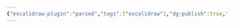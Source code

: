 ```yaml
---
{"excalidraw-plugin":"parsed","tags":["excalidraw"],"dg-publish":true,"permalink":"/0-class-notes/excalidraw/","dgPassFrontmatter":true,"created":"2023-10-11T20:28:45.255+08:00"}
---
```

<style> .container {font-family: sans-serif; text-align: center;} .button-wrapper button {z-index: 1;height: 40px; width: 100px; margin: 10px;padding: 5px;} .excalidraw .App-menu_top .buttonList { display: flex;} .excalidraw-wrapper { height: 800px; margin: 50px; position: relative;} :root[dir="ltr"] .excalidraw .layer-ui__wrapper .zen-mode-transition.App-menu_bottom--transition-left {transform: none;} </style><script src="https://cdn.jsdelivr.net/npm/react@17/umd/react.production.min.js"></script><script src="https://cdn.jsdelivr.net/npm/react-dom@17/umd/react-dom.production.min.js"></script><script type="text/javascript" src="https://cdn.jsdelivr.net/npm/@excalidraw/excalidraw@0/dist/excalidraw.production.min.js"></script><div id="整体结构excalidraw.md"></div><script>(function(){const InitialData={"type":"excalidraw","version":2,"source":"https://github.com/zsviczian/obsidian-excalidraw-plugin/releases/tag/1.9.23","elements":[{"type":"rectangle","version":749,"versionNonce":517088011,"isDeleted":false,"id":"JAy6OBfOfk6vwHnV0q2ui","fillStyle":"hachure","strokeWidth":1,"strokeStyle":"solid","roughness":1,"opacity":100,"angle":0,"x":-261.0895349620223,"y":-673.5708482598751,"strokeColor":"#1e1e1e","backgroundColor":"#a5d8ff","width":597.5511532738095,"height":716.1904761904761,"seed":1259997010,"groupIds":[],"frameId":null,"roundness":null,"boundElements":[],"updated":1697185457065,"link":null,"locked":false},{"type":"rectangle","version":397,"versionNonce":152938277,"isDeleted":false,"id":"deMQ75UFXYq1o5h-VV9Mh","fillStyle":"hachure","strokeWidth":1,"strokeStyle":"solid","roughness":1,"opacity":100,"angle":0,"x":-913.9544393233062,"y":-836.6138671475869,"strokeColor":"#1971c2","backgroundColor":"transparent","width":1266.5463428557525,"height":968.0934259357657,"seed":781068434,"groupIds":[],"frameId":null,"roundness":{"type":3},"boundElements":[],"updated":1697185457066,"link":null,"locked":false},{"type":"rectangle","version":316,"versionNonce":1582270891,"isDeleted":false,"id":"6Pr1p4zAPwaTqX5lw3N7R","fillStyle":"hachure","strokeWidth":1,"strokeStyle":"solid","roughness":1,"opacity":100,"angle":0,"x":-269.1880454664316,"y":-764.472374128531,"strokeColor":"#6741d9","backgroundColor":"transparent","width":609.4570302269213,"height":876.0967631164538,"seed":1733973198,"groupIds":[],"frameId":null,"roundness":{"type":3},"boundElements":[],"updated":1697185457066,"link":null,"locked":false},{"type":"text","version":27,"versionNonce":394754693,"isDeleted":false,"id":"4NU4nigT","fillStyle":"hachure","strokeWidth":1,"strokeStyle":"solid","roughness":1,"opacity":100,"angle":0,"x":-253.54409906052797,"y":-701.2102100881904,"strokeColor":"#1e1e1e","backgroundColor":"transparent","width":209.7998504638672,"height":25,"seed":1930207186,"groupIds":[],"frameId":null,"roundness":null,"boundElements":[],"updated":1697185457066,"link":null,"locked":false,"fontSize":20,"fontFamily":1,"text":"Oracle VM VirtualBox","rawText":"Oracle VM VirtualBox","textAlign":"left","verticalAlign":"top","containerId":null,"originalText":"Oracle VM VirtualBox","lineHeight":1.25,"baseline":17},{"type":"text","version":110,"versionNonce":581377099,"isDeleted":false,"id":"NUeGDOAW","fillStyle":"hachure","strokeWidth":1,"strokeStyle":"solid","roughness":1,"opacity":100,"angle":0,"x":-352.7177854203029,"y":-821.5376971188105,"strokeColor":"#1971c2","backgroundColor":"transparent","width":133.4519500732422,"height":45,"seed":222256270,"groupIds":[],"frameId":null,"roundness":null,"boundElements":[],"updated":1697185457066,"link":null,"locked":false,"fontSize":36,"fontFamily":1,"text":"Windows","rawText":"Windows","textAlign":"left","verticalAlign":"top","containerId":null,"originalText":"Windows","lineHeight":1.25,"baseline":31},{"type":"text","version":40,"versionNonce":337633765,"isDeleted":false,"id":"tJH3IP52","fillStyle":"hachure","strokeWidth":1,"strokeStyle":"solid","roughness":1,"opacity":100,"angle":0,"x":-245.189456883812,"y":-648.1110329184305,"strokeColor":"#2f9e44","backgroundColor":"transparent","width":141.8398895263672,"height":25,"seed":1950704274,"groupIds":[],"frameId":null,"roundness":null,"boundElements":[{"id":"XM2SzwBPqw-nnB9xrVq9i","type":"arrow"}],"updated":1697185457066,"link":null,"locked":false,"fontSize":20,"fontFamily":1,"text":"KylinServer V10","rawText":"KylinServer V10","textAlign":"left","verticalAlign":"top","containerId":null,"originalText":"KylinServer V10","lineHeight":1.25,"baseline":17},{"type":"diamond","version":579,"versionNonce":666065643,"isDeleted":false,"id":"zGYfTDtee4GZRGbxG5jWd","fillStyle":"hachure","strokeWidth":1,"strokeStyle":"solid","roughness":1,"opacity":100,"angle":0,"x":-889.2389980426606,"y":-829.5444982834151,"strokeColor":"#e03131","backgroundColor":"transparent","width":237.5939941406251,"height":170,"seed":859867858,"groupIds":[],"frameId":null,"roundness":{"type":2},"boundElements":[{"type":"text","id":"655cGuO7"}],"updated":1697185457066,"link":null,"locked":false},{"type":"text","version":543,"versionNonce":1676959045,"isDeleted":false,"id":"655cGuO7","fillStyle":"hachure","strokeWidth":1,"strokeStyle":"solid","roughness":1,"opacity":100,"angle":0,"x":-820.0604625812348,"y":-782.0444982834151,"strokeColor":"#e03131","backgroundColor":"transparent","width":99.43992614746094,"height":75,"seed":1307726670,"groupIds":[],"frameId":null,"roundness":null,"boundElements":[],"updated":1697185457066,"link":null,"locked":false,"fontSize":20,"fontFamily":1,"text":"WLAN \nTCP/IPV4\n192.168.1.1","rawText":"WLAN TCP/IPV4\n192.168.1.1","textAlign":"center","verticalAlign":"middle","containerId":"zGYfTDtee4GZRGbxG5jWd","originalText":"WLAN TCP/IPV4\n192.168.1.1","lineHeight":1.25,"baseline":67},{"type":"diamond","version":334,"versionNonce":1241433483,"isDeleted":false,"id":"dNLi-KEZHMmOGkZMyKEYd","fillStyle":"hachure","strokeWidth":1,"strokeStyle":"solid","roughness":1,"opacity":100,"angle":0,"x":19.381451235984002,"y":-622.9868496399929,"strokeColor":"#1e1e1e","backgroundColor":"transparent","width":312.1804327713817,"height":93.2330322265625,"seed":95289874,"groupIds":[],"frameId":null,"roundness":{"type":2},"boundElements":[{"type":"text","id":"eWCxV7Dp"}],"updated":1697185457066,"link":null,"locked":false},{"type":"text","version":289,"versionNonce":1851944101,"isDeleted":false,"id":"eWCxV7Dp","fillStyle":"hachure","strokeWidth":1,"strokeStyle":"solid","roughness":1,"opacity":100,"angle":0,"x":115.34659574474739,"y":-588.6785915833523,"strokeColor":"#1e1e1e","backgroundColor":"transparent","width":120.15992736816406,"height":25,"seed":1811845330,"groupIds":[],"frameId":null,"roundness":null,"boundElements":[],"updated":1697185457066,"link":null,"locked":false,"fontSize":20,"fontFamily":1,"text":"192.168.1.100","rawText":"192.168.1.100","textAlign":"center","verticalAlign":"middle","containerId":"dNLi-KEZHMmOGkZMyKEYd","originalText":"192.168.1.100","lineHeight":1.25,"baseline":17},{"type":"arrow","version":1002,"versionNonce":1759771909,"isDeleted":false,"id":"tpBe-1k07nx9OSeGMAhQk","fillStyle":"hachure","strokeWidth":1,"strokeStyle":"solid","roughness":1,"opacity":100,"angle":0,"x":-656.0841266008881,"y":-743.1735044719728,"strokeColor":"#e03131","backgroundColor":"transparent","width":563.9882309301197,"height":24.07444027420695,"seed":1487356178,"groupIds":[],"frameId":null,"roundness":{"type":2},"boundElements":[],"updated":1697186158025,"link":null,"locked":false,"startBinding":null,"endBinding":{"elementId":"MCw_tJX1dyzQuTxj4UMrH","gap":2.0398537708758298,"focus":-0.26348087935634124},"lastCommittedPoint":null,"startArrowhead":null,"endArrowhead":"arrow","points":[[0,0],[563.9882309301197,24.07444027420695]]},{"type":"text","version":157,"versionNonce":1394053125,"isDeleted":false,"id":"dXS3GiR5","fillStyle":"hachure","strokeWidth":1,"strokeStyle":"solid","roughness":1,"opacity":100,"angle":0,"x":-377.4331293266548,"y":-755.0659736482704,"strokeColor":"#e03131","backgroundColor":"transparent","width":40,"height":25,"seed":1205888722,"groupIds":[],"frameId":null,"roundness":null,"boundElements":[],"updated":1697185457066,"link":null,"locked":false,"fontSize":20,"fontFamily":1,"text":"共享","rawText":"共享","textAlign":"left","verticalAlign":"top","containerId":null,"originalText":"共享","lineHeight":1.25,"baseline":17},{"type":"ellipse","version":109,"versionNonce":938286795,"isDeleted":false,"id":"nZTMnghWyjd7GEx1O6cPy","fillStyle":"hachure","strokeWidth":1,"strokeStyle":"solid","roughness":1,"opacity":100,"angle":0,"x":-229.36368746227845,"y":-543.1586821790333,"strokeColor":"#2f9e44","backgroundColor":"transparent","width":342.2556023848683,"height":104.66167249177636,"seed":1194331602,"groupIds":[],"frameId":null,"roundness":{"type":2},"boundElements":[],"updated":1697185457066,"link":null,"locked":false},{"type":"text","version":28,"versionNonce":1611745125,"isDeleted":false,"id":"1Zs73DHW","fillStyle":"hachure","strokeWidth":1,"strokeStyle":"solid","roughness":1,"opacity":100,"angle":0,"x":-134.06824671196523,"y":-499.67871150038366,"strokeColor":"#1e1e1e","backgroundColor":"transparent","width":134.639892578125,"height":25,"seed":1699053330,"groupIds":[],"frameId":null,"roundness":null,"boundElements":[],"updated":1697185457066,"link":null,"locked":false,"fontSize":20,"fontFamily":1,"text":"MySQL Server","rawText":"MySQL Server","textAlign":"left","verticalAlign":"top","containerId":null,"originalText":"MySQL Server","lineHeight":1.25,"baseline":17},{"type":"ellipse","version":138,"versionNonce":1511329131,"isDeleted":false,"id":"4LUV8Y-LPkd-O_Lcqfz7M","fillStyle":"hachure","strokeWidth":1,"strokeStyle":"solid","roughness":1,"opacity":100,"angle":0,"x":-238.72991920374147,"y":-423.2876239181469,"strokeColor":"#f08c00","backgroundColor":"transparent","width":339.84966077302624,"height":105.2632863898026,"seed":1063624910,"groupIds":[],"frameId":null,"roundness":{"type":2},"boundElements":[],"updated":1697185457066,"link":null,"locked":false},{"type":"text","version":42,"versionNonce":1201476293,"isDeleted":false,"id":"9AMjosNA","fillStyle":"hachure","strokeWidth":1,"strokeStyle":"solid","roughness":1,"opacity":100,"angle":0,"x":-96.92559148992564,"y":-389.15239571091,"strokeColor":"#1e1e1e","backgroundColor":"transparent","width":51.11994934082031,"height":25,"seed":2042990802,"groupIds":[],"frameId":null,"roundness":null,"boundElements":[],"updated":1697185457066,"link":null,"locked":false,"fontSize":20,"fontFamily":1,"text":"Redis","rawText":"Redis","textAlign":"left","verticalAlign":"top","containerId":null,"originalText":"Redis","lineHeight":1.25,"baseline":17},{"type":"ellipse","version":129,"versionNonce":1518741515,"isDeleted":false,"id":"78nQ5OHpoDrVEK7dqGQ0e","fillStyle":"hachure","strokeWidth":1,"strokeStyle":"solid","roughness":1,"opacity":100,"angle":0,"x":-236.7383165200008,"y":-304.6195487008064,"strokeColor":"#e03131","backgroundColor":"transparent","width":357.89473684210543,"height":123.90978361430916,"seed":986321490,"groupIds":[],"frameId":null,"roundness":{"type":2},"boundElements":[{"type":"text","id":"guXSuSys"}],"updated":1697185457066,"link":null,"locked":false},{"type":"text","version":80,"versionNonce":374895141,"isDeleted":false,"id":"guXSuSys","fillStyle":"hachure","strokeWidth":1,"strokeStyle":"solid","roughness":1,"opacity":100,"angle":0,"x":-73.55583388310646,"y":-254.97338101816968,"strokeColor":"#e03131","backgroundColor":"transparent","width":31.459976196289062,"height":25,"seed":1781650318,"groupIds":[],"frameId":null,"roundness":null,"boundElements":[],"updated":1697185457066,"link":null,"locked":false,"fontSize":20,"fontFamily":1,"text":"Git","rawText":"Git","textAlign":"center","verticalAlign":"middle","containerId":"78nQ5OHpoDrVEK7dqGQ0e","originalText":"Git","lineHeight":1.25,"baseline":17},{"type":"ellipse","version":166,"versionNonce":1866133163,"isDeleted":false,"id":"ZeZSQwwyJulfln39JxqE-","fillStyle":"hachure","strokeWidth":1,"strokeStyle":"solid","roughness":1,"opacity":100,"angle":0,"x":-786.699697164268,"y":-544.791465920614,"strokeColor":"#2f9e44","backgroundColor":"transparent","width":367.5189530222041,"height":108.87213456003292,"seed":113451282,"groupIds":[],"frameId":null,"roundness":{"type":2},"boundElements":[{"type":"text","id":"F6hoLyXn"}],"updated":1697185457066,"link":null,"locked":false},{"type":"text","version":115,"versionNonce":1764812165,"isDeleted":false,"id":"F6hoLyXn","fillStyle":"hachure","strokeWidth":1,"strokeStyle":"solid","roughness":1,"opacity":100,"angle":0,"x":-637.4477541493078,"y":-502.84751095542424,"strokeColor":"#2f9e44","backgroundColor":"transparent","width":69.13992309570312,"height":25,"seed":2005283794,"groupIds":[],"frameId":null,"roundness":null,"boundElements":[],"updated":1697185457066,"link":null,"locked":false,"fontSize":20,"fontFamily":1,"text":"Heidisql","rawText":"Heidisql","textAlign":"center","verticalAlign":"middle","containerId":"ZeZSQwwyJulfln39JxqE-","originalText":"Heidisql","lineHeight":1.25,"baseline":17},{"type":"ellipse","version":194,"versionNonce":719184203,"isDeleted":false,"id":"1qNLDTXOSWidzYKaNADMN","fillStyle":"hachure","strokeWidth":1,"strokeStyle":"solid","roughness":1,"opacity":100,"angle":0,"x":-789.707381169202,"y":-424.4908517141995,"strokeColor":"#f08c00","backgroundColor":"transparent","width":392.78217516447353,"height":105.86477179276312,"seed":1996732626,"groupIds":[],"frameId":null,"roundness":{"type":2},"boundElements":[{"type":"text","id":"nvOiIIjw"}],"updated":1697185457066,"link":null,"locked":false},{"type":"text","version":203,"versionNonce":1667493093,"isDeleted":false,"id":"nvOiIIjw","fillStyle":"hachure","strokeWidth":1,"strokeStyle":"solid","roughness":1,"opacity":100,"angle":0,"x":-709.9456663350676,"y":-383.9873148295325,"strokeColor":"#f08c00","backgroundColor":"transparent","width":233.51980590820312,"height":25,"seed":1679665298,"groupIds":[],"frameId":null,"roundness":null,"boundElements":[],"updated":1697185457066,"link":null,"locked":false,"fontSize":20,"fontFamily":1,"text":"Redis DeskTop manager","rawText":"Redis DeskTop manager","textAlign":"center","verticalAlign":"middle","containerId":"1qNLDTXOSWidzYKaNADMN","originalText":"Redis DeskTop manager","lineHeight":1.25,"baseline":17},{"type":"ellipse","version":162,"versionNonce":1724481515,"isDeleted":false,"id":"WNrXDzdRhpfaKaEugxxFr","fillStyle":"hachure","strokeWidth":1,"strokeStyle":"solid","roughness":1,"opacity":100,"angle":0,"x":-780.083293484169,"y":-296.3842636911337,"strokeColor":"#e03131","backgroundColor":"transparent","width":372.9325143914475,"height":96.84210526315792,"seed":1141565138,"groupIds":[],"frameId":null,"roundness":{"type":2},"boundElements":[{"type":"text","id":"GuEaocdA"}],"updated":1697185457066,"link":null,"locked":false},{"type":"text","version":126,"versionNonce":1686046789,"isDeleted":false,"id":"GuEaocdA","fillStyle":"hachure","strokeWidth":1,"strokeStyle":"solid","roughness":1,"opacity":100,"angle":0,"x":-651.3585295685085,"y":-260.70206572753494,"strokeColor":"#e03131","backgroundColor":"transparent","width":115.77987670898438,"height":25,"seed":1182009614,"groupIds":[],"frameId":null,"roundness":null,"boundElements":[],"updated":1697185457066,"link":null,"locked":false,"fontSize":20,"fontFamily":1,"text":"TortoiseGit","rawText":"TortoiseGit","textAlign":"center","verticalAlign":"middle","containerId":"WNrXDzdRhpfaKaEugxxFr","originalText":"TortoiseGit","lineHeight":1.25,"baseline":17},{"type":"diamond","version":107,"versionNonce":1829259915,"isDeleted":false,"id":"RBWIgsjV7M7-7QkwSSjiL","fillStyle":"hachure","strokeWidth":1,"strokeStyle":"solid","roughness":1,"opacity":100,"angle":0,"x":-430.6095450261099,"y":-529.7538168663375,"strokeColor":"#2f9e44","backgroundColor":"transparent","width":214.1352282072369,"height":70,"seed":154278866,"groupIds":[],"frameId":null,"roundness":{"type":2},"boundElements":[{"type":"text","id":"2NROXQ9P"}],"updated":1697185457066,"link":null,"locked":false},{"type":"text","version":31,"versionNonce":2120202149,"isDeleted":false,"id":"2NROXQ9P","fillStyle":"hachure","strokeWidth":1,"strokeStyle":"solid","roughness":1,"opacity":100,"angle":0,"x":-350.47572424139054,"y":-507.2538168663375,"strokeColor":"#2f9e44","backgroundColor":"transparent","width":53.79997253417969,"height":25,"seed":912797394,"groupIds":[],"frameId":null,"roundness":null,"boundElements":[],"updated":1697185457066,"link":null,"locked":false,"fontSize":20,"fontFamily":1,"text":"3306","rawText":"3306","textAlign":"center","verticalAlign":"middle","containerId":"RBWIgsjV7M7-7QkwSSjiL","originalText":"3306","lineHeight":1.25,"baseline":17},{"type":"diamond","version":65,"versionNonce":1649721643,"isDeleted":false,"id":"4FRjJQJCatMd0uEQ0CuKy","fillStyle":"hachure","strokeWidth":1,"strokeStyle":"solid","roughness":1,"opacity":100,"angle":0,"x":-404.143416325452,"y":-408.851524514364,"strokeColor":"#f08c00","backgroundColor":"transparent","width":179.24830386513156,"height":75.18798828125,"seed":1856517582,"groupIds":[],"frameId":null,"roundness":{"type":2},"boundElements":[{"type":"text","id":"oNhYDWl4"}],"updated":1697185457066,"link":null,"locked":false},{"type":"text","version":18,"versionNonce":724794117,"isDeleted":false,"id":"oNhYDWl4","fillStyle":"hachure","strokeWidth":1,"strokeStyle":"solid","roughness":1,"opacity":100,"angle":0,"x":-339.0113254055558,"y":-383.5545274440515,"strokeColor":"#f08c00","backgroundColor":"transparent","width":49.35997009277344,"height":25,"seed":2129122702,"groupIds":[],"frameId":null,"roundness":null,"boundElements":[],"updated":1697185457066,"link":null,"locked":false,"fontSize":20,"fontFamily":1,"text":"6379","rawText":"6379","textAlign":"center","verticalAlign":"middle","containerId":"4FRjJQJCatMd0uEQ0CuKy","originalText":"6379","lineHeight":1.25,"baseline":17},{"type":"diamond","version":80,"versionNonce":1880712139,"isDeleted":false,"id":"AsfKVS-PJbveXWRQeFIbo","fillStyle":"hachure","strokeWidth":1,"strokeStyle":"solid","roughness":1,"opacity":100,"angle":0,"x":-421.58700699157043,"y":-282.5357350406797,"strokeColor":"#e03131","backgroundColor":"transparent","width":200.90203536184208,"height":71.57894736842104,"seed":382262286,"groupIds":[],"frameId":null,"roundness":{"type":2},"boundElements":[{"type":"text","id":"omHOT7J0"}],"updated":1697185457066,"link":null,"locked":false},{"type":"text","version":16,"versionNonce":1131926117,"isDeleted":false,"id":"omHOT7J0","fillStyle":"hachure","strokeWidth":1,"strokeStyle":"solid","roughness":1,"opacity":100,"angle":0,"x":-335.6014883854849,"y":-259.14099819857444,"strokeColor":"#e03131","backgroundColor":"transparent","width":28.47998046875,"height":25,"seed":1818528142,"groupIds":[],"frameId":null,"roundness":null,"boundElements":[],"updated":1697185457066,"link":null,"locked":false,"fontSize":20,"fontFamily":1,"text":"22","rawText":"22","textAlign":"center","verticalAlign":"middle","containerId":"AsfKVS-PJbveXWRQeFIbo","originalText":"22","lineHeight":1.25,"baseline":17},{"type":"rectangle","version":59,"versionNonce":779137643,"isDeleted":false,"id":"16IiqW9GbAwQCk4UWiVb7","fillStyle":"hachure","strokeWidth":1,"strokeStyle":"solid","roughness":1,"opacity":100,"angle":0,"x":-722.8697543370134,"y":-660.4659686447094,"strokeColor":"#2f9e44","backgroundColor":"transparent","width":233.27730066636036,"height":80.67228429457725,"seed":1341054546,"groupIds":[],"frameId":null,"roundness":{"type":3},"boundElements":[{"type":"text","id":"wOeTZFYz"},{"id":"XM2SzwBPqw-nnB9xrVq9i","type":"arrow"}],"updated":1697185457066,"link":null,"locked":false},{"type":"text","version":26,"versionNonce":872037829,"isDeleted":false,"id":"wOeTZFYz","fillStyle":"hachure","strokeWidth":1,"strokeStyle":"solid","roughness":1,"opacity":100,"angle":0,"x":-670.4910451049075,"y":-632.6298264974207,"strokeColor":"#2f9e44","backgroundColor":"transparent","width":128.51988220214844,"height":25,"seed":2079012238,"groupIds":[],"frameId":null,"roundness":null,"boundElements":[],"updated":1697185457066,"link":null,"locked":false,"fontSize":20,"fontFamily":1,"text":"Xshell7 Xftp7","rawText":"Xshell7 Xftp7","textAlign":"center","verticalAlign":"middle","containerId":"16IiqW9GbAwQCk4UWiVb7","originalText":"Xshell7 Xftp7","lineHeight":1.25,"baseline":17},{"type":"arrow","version":112,"versionNonce":947419557,"isDeleted":false,"id":"XM2SzwBPqw-nnB9xrVq9i","fillStyle":"hachure","strokeWidth":1,"strokeStyle":"solid","roughness":1,"opacity":100,"angle":0,"x":-482.19729052727075,"y":-621.4743771350585,"strokeColor":"#2f9e44","backgroundColor":"transparent","width":222.52096737132365,"height":9.411764705882433,"seed":1392990606,"groupIds":[],"frameId":null,"roundness":{"type":2},"boundElements":[],"updated":1697186158018,"link":null,"locked":false,"startBinding":{"elementId":"16IiqW9GbAwQCk4UWiVb7","gap":7.3951631433823195,"focus":0.08618592008403635},"endBinding":{"elementId":"tJH3IP52","gap":14.486866272135103,"focus":-0.07177702510105233},"lastCommittedPoint":null,"startArrowhead":null,"endArrowhead":"arrow","points":[[0,0],[222.52096737132365,-9.411764705882433]]},{"type":"rectangle","version":139,"versionNonce":1943551269,"isDeleted":false,"id":"64Vzi5LfYs7J7zmuMT1Lw","fillStyle":"hachure","strokeWidth":1,"strokeStyle":"solid","roughness":1,"opacity":100,"angle":0,"x":-817.6594343691827,"y":-160.29776293469092,"strokeColor":"#1971c2","backgroundColor":"transparent","width":177.6594343691827,"height":40.29776293469092,"seed":46423758,"groupIds":[],"frameId":null,"roundness":{"type":3},"boundElements":[{"type":"text","id":"NkA3mVuB"}],"updated":1697185457066,"link":null,"locked":false},{"type":"text","version":33,"versionNonce":45175723,"isDeleted":false,"id":"NkA3mVuB","fillStyle":"hachure","strokeWidth":1,"strokeStyle":"solid","roughness":1,"opacity":100,"angle":0,"x":-761.7996878877163,"y":-152.64888146734546,"strokeColor":"#1971c2","backgroundColor":"transparent","width":65.93994140625,"height":25,"seed":1776659662,"groupIds":[],"frameId":null,"roundness":null,"boundElements":[],"updated":1697185457066,"link":null,"locked":false,"fontSize":20,"fontFamily":1,"text":"VScode","rawText":"VScode","textAlign":"center","verticalAlign":"middle","containerId":"64Vzi5LfYs7J7zmuMT1Lw","originalText":"VScode","lineHeight":1.25,"baseline":17},{"type":"rectangle","version":355,"versionNonce":981422213,"isDeleted":false,"id":"1OOJlZRapbK30VzL_2Mw-","fillStyle":"hachure","strokeWidth":1,"strokeStyle":"solid","roughness":1,"opacity":100,"angle":0,"x":-622.1771530877977,"y":22.584984188988074,"strokeColor":"#1e1e1e","backgroundColor":"transparent","width":157.35525019551298,"height":42.50672269046811,"seed":1221807762,"groupIds":[],"frameId":null,"roundness":{"type":3},"boundElements":[{"type":"text","id":"Z9K684at"}],"updated":1697185457066,"link":null,"locked":false},{"type":"text","version":344,"versionNonce":742368843,"isDeleted":false,"id":"Z9K684at","fillStyle":"hachure","strokeWidth":1,"strokeStyle":"solid","roughness":1,"opacity":100,"angle":0,"x":-599.2794809929709,"y":31.338345534222128,"strokeColor":"#1e1e1e","backgroundColor":"transparent","width":111.55990600585938,"height":25,"seed":65970962,"groupIds":[],"frameId":null,"roundness":null,"boundElements":[],"updated":1697185457067,"link":null,"locked":false,"fontSize":20,"fontFamily":1,"text":"Node.js18.17","rawText":"Node.js18.17","textAlign":"center","verticalAlign":"middle","containerId":"1OOJlZRapbK30VzL_2Mw-","originalText":"Node.js18.17","lineHeight":1.25,"baseline":17},{"type":"rectangle","version":113,"versionNonce":1974269925,"isDeleted":false,"id":"Nb3oa4ZNfynIWRKLe7YjQ","fillStyle":"hachure","strokeWidth":1,"strokeStyle":"solid","roughness":1,"opacity":100,"angle":0,"x":-820,"y":-100,"strokeColor":"#1e1e1e","backgroundColor":"transparent","width":181.0211071633002,"height":48.36503085748495,"seed":2017192462,"groupIds":[],"frameId":null,"roundness":{"type":3},"boundElements":[{"type":"text","id":"WNMl9afv"}],"updated":1697185457067,"link":null,"locked":false},{"type":"text","version":77,"versionNonce":1101702379,"isDeleted":false,"id":"WNMl9afv","fillStyle":"hachure","strokeWidth":1,"strokeStyle":"solid","roughness":1,"opacity":100,"angle":0,"x":-807.1294076610257,"y":-88.31748457125752,"strokeColor":"#1e1e1e","backgroundColor":"transparent","width":155.27992248535156,"height":25,"seed":1094901518,"groupIds":[],"frameId":null,"roundness":null,"boundElements":[],"updated":1697185457067,"link":null,"locked":false,"fontSize":20,"fontFamily":1,"text":"JDK1.8  JDK20","rawText":"JDK1.8  JDK20","textAlign":"center","verticalAlign":"middle","containerId":"Nb3oa4ZNfynIWRKLe7YjQ","originalText":"JDK1.8  JDK20","lineHeight":1.25,"baseline":17},{"type":"rectangle","version":110,"versionNonce":2137961285,"isDeleted":false,"id":"jVuBZelbY4ERKuED6NMGo","fillStyle":"hachure","strokeWidth":1,"strokeStyle":"solid","roughness":1,"opacity":100,"angle":0,"x":-620,"y":-100,"strokeColor":"#1e1e1e","backgroundColor":"transparent","width":160,"height":40,"seed":491053138,"groupIds":[],"frameId":null,"roundness":{"type":3},"boundElements":[{"type":"text","id":"elWRrpT0"}],"updated":1697185457067,"link":null,"locked":false},{"type":"text","version":64,"versionNonce":2054999947,"isDeleted":false,"id":"elWRrpT0","fillStyle":"hachure","strokeWidth":1,"strokeStyle":"solid","roughness":1,"opacity":100,"angle":0,"x":-595.1999664306641,"y":-92.5,"strokeColor":"#1e1e1e","backgroundColor":"transparent","width":110.39993286132812,"height":25,"seed":1196530190,"groupIds":[],"frameId":null,"roundness":null,"boundElements":[],"updated":1697185457067,"link":null,"locked":false,"fontSize":20,"fontFamily":1,"text":"Maven3.6.3","rawText":"Maven3.6.3","textAlign":"center","verticalAlign":"middle","containerId":"jVuBZelbY4ERKuED6NMGo","originalText":"Maven3.6.3","lineHeight":1.25,"baseline":17},{"type":"rectangle","version":91,"versionNonce":337773221,"isDeleted":false,"id":"EE2AwH1YckgLMTGSqOtRD","fillStyle":"hachure","strokeWidth":1,"strokeStyle":"solid","roughness":1,"opacity":100,"angle":0,"x":-815.1018996465775,"y":-40.54414295014885,"strokeColor":"#1e1e1e","backgroundColor":"transparent","width":167.48308454241067,"height":40,"seed":1818139026,"groupIds":[],"frameId":null,"roundness":{"type":3},"boundElements":[{"type":"text","id":"3W45sU6z"}],"updated":1697185457067,"link":null,"locked":false},{"type":"text","version":47,"versionNonce":955295275,"isDeleted":false,"id":"3W45sU6z","fillStyle":"hachure","strokeWidth":1,"strokeStyle":"solid","roughness":1,"opacity":100,"angle":0,"x":-747.740339370001,"y":-33.04414295014885,"strokeColor":"#1e1e1e","backgroundColor":"transparent","width":32.75996398925781,"height":25,"seed":1035581518,"groupIds":[],"frameId":null,"roundness":null,"boundElements":[],"updated":1697185457067,"link":null,"locked":false,"fontSize":20,"fontFamily":1,"text":"vue","rawText":"vue","textAlign":"center","verticalAlign":"middle","containerId":"EE2AwH1YckgLMTGSqOtRD","originalText":"vue","lineHeight":1.25,"baseline":17},{"type":"rectangle","version":97,"versionNonce":141846021,"isDeleted":false,"id":"q2REz1IbrAXsaWdqNlfPY","fillStyle":"hachure","strokeWidth":1,"strokeStyle":"solid","roughness":1,"opacity":100,"angle":0,"x":-213.28974801807954,"y":-142.81880211208056,"strokeColor":"#1e1e1e","backgroundColor":"transparent","width":173.28974801807954,"height":42.81880211208056,"seed":1787503186,"groupIds":[],"frameId":null,"roundness":{"type":3},"boundElements":[{"type":"text","id":"rdqvKlXm"}],"updated":1697185457067,"link":null,"locked":false},{"type":"text","version":61,"versionNonce":871409867,"isDeleted":false,"id":"rdqvKlXm","fillStyle":"hachure","strokeWidth":1,"strokeStyle":"solid","roughness":1,"opacity":100,"angle":0,"x":-171.3348230446843,"y":-133.90940105604028,"strokeColor":"#1e1e1e","backgroundColor":"transparent","width":89.37989807128906,"height":25,"seed":371491538,"groupIds":[],"frameId":null,"roundness":null,"boundElements":[],"updated":1697185457067,"link":null,"locked":false,"fontSize":20,"fontFamily":1,"text":"net-tools","rawText":"net-tools","textAlign":"center","verticalAlign":"middle","containerId":"q2REz1IbrAXsaWdqNlfPY","originalText":"net-tools","lineHeight":1.25,"baseline":17},{"type":"rectangle","version":69,"versionNonce":1063476581,"isDeleted":false,"id":"lI-QsWD55tOo_zgxmcB-7","fillStyle":"hachure","strokeWidth":1,"strokeStyle":"solid","roughness":1,"opacity":100,"angle":0,"x":0,"y":-140,"strokeColor":"#1e1e1e","backgroundColor":"transparent","width":140,"height":40,"seed":1933072786,"groupIds":[],"frameId":null,"roundness":{"type":3},"boundElements":[{"type":"text","id":"Mzx98T2H"}],"updated":1697185457067,"link":null,"locked":false},{"type":"text","version":18,"versionNonce":1628919659,"isDeleted":false,"id":"Mzx98T2H","fillStyle":"hachure","strokeWidth":1,"strokeStyle":"solid","roughness":1,"opacity":100,"angle":0,"x":47.78002166748047,"y":-132.5,"strokeColor":"#1e1e1e","backgroundColor":"transparent","width":44.43995666503906,"height":25,"seed":1097490,"groupIds":[],"frameId":null,"roundness":null,"boundElements":[],"updated":1697185457067,"link":null,"locked":false,"fontSize":20,"fontFamily":1,"text":"wget","rawText":"wget","textAlign":"center","verticalAlign":"middle","containerId":"lI-QsWD55tOo_zgxmcB-7","originalText":"wget","lineHeight":1.25,"baseline":17},{"type":"rectangle","version":126,"versionNonce":1614571717,"isDeleted":false,"id":"sMjwaS0jYvs8ZFBjxEP2P","fillStyle":"hachure","strokeWidth":1,"strokeStyle":"solid","roughness":1,"opacity":100,"angle":0,"x":-620,"y":-160,"strokeColor":"#e03131","backgroundColor":"transparent","width":158.0962546420816,"height":35,"seed":1357134990,"groupIds":[],"frameId":null,"roundness":{"type":3},"boundElements":[{"type":"text","id":"6cFPitwx"}],"updated":1697185457067,"link":null,"locked":false},{"type":"text","version":70,"versionNonce":514798091,"isDeleted":false,"id":"6cFPitwx","fillStyle":"hachure","strokeWidth":1,"strokeStyle":"solid","roughness":1,"opacity":100,"angle":0,"x":-572.5518406355022,"y":-155,"strokeColor":"#e03131","backgroundColor":"transparent","width":63.19993591308594,"height":25,"seed":1659686030,"groupIds":[],"frameId":null,"roundness":null,"boundElements":[],"updated":1697185457067,"link":null,"locked":false,"fontSize":20,"fontFamily":1,"text":"chrome","rawText":"chrome","textAlign":"center","verticalAlign":"middle","containerId":"sMjwaS0jYvs8ZFBjxEP2P","originalText":"chrome","lineHeight":1.25,"baseline":17},{"type":"text","version":743,"versionNonce":1285359653,"isDeleted":false,"id":"Jq1dEAmB","fillStyle":"hachure","strokeWidth":0.5,"strokeStyle":"solid","roughness":2,"opacity":100,"angle":0,"x":-105.85155598136703,"y":-587.3446121633943,"strokeColor":"#1971c2","backgroundColor":"transparent","width":80,"height":24,"seed":1308073358,"groupIds":[],"frameId":null,"roundness":null,"boundElements":[],"updated":1697185457067,"link":"[[Redis MySQL Git安装]]","locked":false,"fontSize":20,"fontFamily":3,"text":"软件安装","rawText":"软件安装","textAlign":"left","verticalAlign":"top","containerId":null,"originalText":"软件安装","lineHeight":1.2,"baseline":19},{"type":"text","version":78,"versionNonce":498251947,"isDeleted":false,"id":"tHUyELfn","fillStyle":"hachure","strokeWidth":0.5,"strokeStyle":"solid","roughness":2,"opacity":100,"angle":0,"x":-63.674519151010145,"y":-650.6436786161473,"strokeColor":"#1971c2","backgroundColor":"transparent","width":138.59375,"height":24,"seed":965459982,"groupIds":[],"frameId":null,"roundness":null,"boundElements":[],"updated":1697185457067,"link":"[[Linux常用命令]]","locked":false,"fontSize":20,"fontFamily":3,"text":"Linux常用命令","rawText":"Linux常用命令","textAlign":"left","verticalAlign":"top","containerId":null,"originalText":"Linux常用命令","lineHeight":1.2,"baseline":19},{"type":"text","version":145,"versionNonce":1450359685,"isDeleted":false,"id":"4ZMVUlHN","fillStyle":"hachure","strokeWidth":0.5,"strokeStyle":"solid","roughness":2,"opacity":100,"angle":0,"x":-400.43850221529704,"y":-711.0960945387242,"strokeColor":"#1971c2","backgroundColor":"transparent","width":80,"height":24,"seed":1640163538,"groupIds":[],"frameId":null,"roundness":null,"boundElements":[],"updated":1697185457067,"link":"[[网络设置]]","locked":false,"fontSize":20,"fontFamily":3,"text":"网络设置","rawText":"网络设置","textAlign":"left","verticalAlign":"top","containerId":null,"originalText":"网络设置","lineHeight":1.2,"baseline":19},{"type":"text","version":20,"versionNonce":197946187,"isDeleted":false,"id":"zHPl6Iwb","fillStyle":"hachure","strokeWidth":0.5,"strokeStyle":"solid","roughness":2,"opacity":100,"angle":0,"x":-443.94679407660544,"y":-90.71364727401215,"strokeColor":"#1971c2","backgroundColor":"transparent","width":138.59375,"height":24,"seed":105073490,"groupIds":[],"frameId":null,"roundness":null,"boundElements":[],"updated":1697185457067,"link":"Maven常用命令","locked":false,"fontSize":20,"fontFamily":3,"text":"Maven常用命令","rawText":"Maven常用命令","textAlign":"left","verticalAlign":"top","containerId":null,"originalText":"Maven常用命令","lineHeight":1.2,"baseline":19},{"type":"rectangle","version":150,"versionNonce":905642725,"isDeleted":false,"id":"Y91gmpYq4u6UuDgowc5Nh","fillStyle":"hachure","strokeWidth":1,"strokeStyle":"solid","roughness":1,"opacity":100,"angle":0,"x":-615.8486841948769,"y":-41.18960523532155,"strokeColor":"#1e1e1e","backgroundColor":"transparent","width":148.0272274925594,"height":44.08162434895837,"seed":1301507218,"groupIds":[],"frameId":null,"roundness":{"type":3},"boundElements":[{"type":"text","id":"Gt0ngy9y"}],"updated":1697185457067,"link":null,"locked":false},{"type":"text","version":61,"versionNonce":2102839787,"isDeleted":false,"id":"Gt0ngy9y","fillStyle":"hachure","strokeWidth":1,"strokeStyle":"solid","roughness":1,"opacity":100,"angle":0,"x":-557.5650585467417,"y":-31.648793060842365,"strokeColor":"#1e1e1e","backgroundColor":"transparent","width":31.459976196289062,"height":25,"seed":277594322,"groupIds":[],"frameId":null,"roundness":null,"boundElements":[],"updated":1697185457067,"link":null,"locked":false,"fontSize":20,"fontFamily":1,"text":"Git","rawText":"Git","textAlign":"center","verticalAlign":"middle","containerId":"Y91gmpYq4u6UuDgowc5Nh","originalText":"Git","lineHeight":1.25,"baseline":17},{"type":"text","version":37,"versionNonce":1069768261,"isDeleted":false,"id":"58nODL9M","fillStyle":"hachure","strokeWidth":1,"strokeStyle":"solid","roughness":1,"opacity":100,"angle":0,"x":-446.1235983920817,"y":-25.815488791869257,"strokeColor":"#1971c2","backgroundColor":"transparent","width":115.15625,"height":24,"seed":1699637518,"groupIds":[],"frameId":null,"roundness":null,"boundElements":[],"updated":1697185457067,"link":"[[Git常用命令]]","locked":false,"fontSize":20,"fontFamily":3,"text":"Git常用命令","rawText":"Git常用命令","textAlign":"left","verticalAlign":"top","containerId":null,"originalText":"Git常用命令","lineHeight":1.2,"baseline":19},{"type":"text","version":93,"versionNonce":391926923,"isDeleted":false,"id":"VNC1TN4j","fillStyle":"hachure","strokeWidth":1,"strokeStyle":"solid","roughness":1,"opacity":100,"angle":0,"x":-446.93984188166496,"y":33.368035203666636,"strokeColor":"#1971c2","backgroundColor":"transparent","width":162.03125,"height":24,"seed":2030485390,"groupIds":[],"frameId":null,"roundness":null,"boundElements":[],"updated":1697185457067,"link":"[[Node.js常用命令]]","locked":false,"fontSize":20,"fontFamily":3,"text":"Node.js常用命令","rawText":"Node.js常用命令","textAlign":"left","verticalAlign":"top","containerId":null,"originalText":"Node.js常用命令","lineHeight":1.2,"baseline":19},{"type":"diamond","version":388,"versionNonce":1521044901,"isDeleted":false,"id":"MCw_tJX1dyzQuTxj4UMrH","fillStyle":"hachure","strokeWidth":1,"strokeStyle":"solid","roughness":1,"opacity":100,"angle":0,"x":-98.9123818742247,"y":-759.556900273454,"strokeColor":"#e03131","backgroundColor":"transparent","width":284.6258835565476,"height":73.19722493489587,"seed":842889170,"groupIds":[],"frameId":null,"roundness":{"type":2},"boundElements":[{"id":"tpBe-1k07nx9OSeGMAhQk","type":"arrow"},{"type":"text","id":"C9JuRXoC"}],"updated":1697185457067,"link":null,"locked":false},{"type":"text","version":403,"versionNonce":2039974699,"isDeleted":false,"id":"C9JuRXoC","fillStyle":"hachure","strokeWidth":1,"strokeStyle":"solid","roughness":1,"opacity":100,"angle":0,"x":-3.0758801623339025,"y":-735.25759403973,"strokeColor":"#e03131","backgroundColor":"transparent","width":92.63993835449219,"height":25,"seed":440565330,"groupIds":[],"frameId":null,"roundness":null,"boundElements":[],"updated":1697185457067,"link":null,"locked":false,"fontSize":20,"fontFamily":1,"text":"192.168.1.1","rawText":"192.168.1.1","textAlign":"center","verticalAlign":"middle","containerId":"MCw_tJX1dyzQuTxj4UMrH","originalText":"192.168.1.1","lineHeight":1.25,"baseline":17},{"id":"REHfwybU","type":"text","x":-506.4997236189579,"y":-728.9525237362586,"width":72,"height":43.199999999999996,"angle":0,"strokeColor":"#1e1e1e","backgroundColor":"#a5d8ff","fillStyle":"hachure","strokeWidth":1,"strokeStyle":"solid","roughness":1,"opacity":100,"groupIds":[],"frameId":null,"roundness":null,"seed":841370379,"version":36,"versionNonce":672553675,"isDeleted":false,"boundElements":null,"updated":1697186237318,"link":"https://www.nakada.cn/0-class-notes/","locked":false,"text":"网络","rawText":"网络","fontSize":36,"fontFamily":3,"textAlign":"left","verticalAlign":"top","baseline":34,"containerId":null,"originalText":"网络","lineHeight":1.2}],"appState":{"theme":"dark","viewBackgroundColor":"#ffffff","currentItemStrokeColor":"#1e1e1e","currentItemBackgroundColor":"#a5d8ff","currentItemFillStyle":"hachure","currentItemStrokeWidth":1,"currentItemStrokeStyle":"solid","currentItemRoughness":1,"currentItemOpacity":100,"currentItemFontFamily":3,"currentItemFontSize":36,"currentItemTextAlign":"left","currentItemStartArrowhead":null,"currentItemEndArrowhead":"arrow","scrollX":1216.9830476765396,"scrollY":906.609856655012,"zoom":{"value":0.978810700930062},"currentItemRoundness":"sharp","gridSize":null,"gridColor":{"Bold":"#C9C9C9FF","Regular":"#EDEDEDFF"},"currentStrokeOptions":null,"previousGridSize":null,"frameRendering":{"enabled":true,"clip":true,"name":true,"outline":true}},"files":{}};InitialData.scrollToContent=true;App=()=>{const e=React.useRef(null),t=React.useRef(null),[n,i]=React.useState({width:void 0,height:void 0});return React.useEffect(()=>{i({width:t.current.getBoundingClientRect().width,height:t.current.getBoundingClientRect().height});const e=()=>{i({width:t.current.getBoundingClientRect().width,height:t.current.getBoundingClientRect().height})};return window.addEventListener("resize",e),()=>window.removeEventListener("resize",e)},[t]),React.createElement(React.Fragment,null,React.createElement("div",{className:"excalidraw-wrapper",ref:t},React.createElement(ExcalidrawLib.Excalidraw,{ref:e,width:n.width,height:n.height,initialData:InitialData,viewModeEnabled:!0,zenModeEnabled:!0,gridModeEnabled:!1})))},excalidrawWrapper=document.getElementById("整体结构excalidraw.md");ReactDOM.render(React.createElement(App),excalidrawWrapper);})();</script>